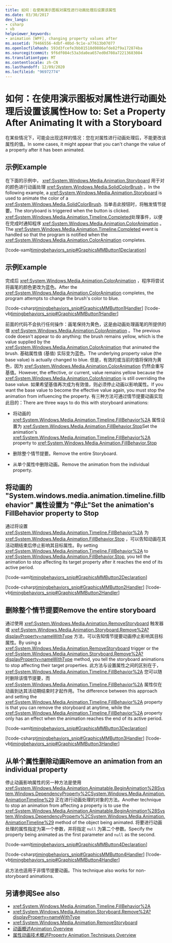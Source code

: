 ```yaml
---
title: 如何：在使用演示图板对属性进行动画处理后设置该属性
ms.date: 03/30/2017
dev_langs:
- csharp
- vb
helpviewer_keywords:
- animation [WPF], changing property values after
ms.assetid: 79466556-4dbf-40bd-9c1e-a77613b07077
ms.openlocfilehash: 593d3fcefe3bb81518d0886afde82f9a172874ba
ms.sourcegitcommit: 9f6df084c53a3da0ea657ed0d708a72213683084
ms.translationtype: MT
ms.contentlocale: zh-CN
ms.lasthandoff: 12/09/2020
ms.locfileid: "96972774"
---
```

# <a name="how-to-set-a-property-after-animating-it-with-a-storyboard"></a><span data-ttu-id="4339f-102">如何：在使用演示图板对属性进行动画处理后设置该属性</span><span class="sxs-lookup"><span data-stu-id="4339f-102">How to: Set a Property After Animating It with a Storyboard</span></span>
<span data-ttu-id="4339f-103">在某些情况下，可能会出现这样的情况：您在对属性进行动画处理后，不能更改该属性的值。</span><span class="sxs-lookup"><span data-stu-id="4339f-103">In some cases, it might appear that you can't change the value of a property after it has been animated.</span></span>  
  
## <a name="example"></a><span data-ttu-id="4339f-104">示例</span><span class="sxs-lookup"><span data-stu-id="4339f-104">Example</span></span>  
 <span data-ttu-id="4339f-105">在下面的示例中， <xref:System.Windows.Media.Animation.Storyboard> 用于对的颜色进行动画处理 <xref:System.Windows.Media.SolidColorBrush> 。</span><span class="sxs-lookup"><span data-stu-id="4339f-105">In the following example, a <xref:System.Windows.Media.Animation.Storyboard> is used to animate the color of a <xref:System.Windows.Media.SolidColorBrush>.</span></span> <span data-ttu-id="4339f-106">当单击此按钮时，将触发情节提要。</span><span class="sxs-lookup"><span data-stu-id="4339f-106">The storyboard is triggered when the button is clicked.</span></span> <span data-ttu-id="4339f-107"><xref:System.Windows.Media.Animation.Timeline.Completed>处理事件，以便在完成时通知程序 <xref:System.Windows.Media.Animation.ColorAnimation> 。</span><span class="sxs-lookup"><span data-stu-id="4339f-107">The <xref:System.Windows.Media.Animation.Timeline.Completed> event is handled so that the program is notified when the <xref:System.Windows.Media.Animation.ColorAnimation> completes.</span></span>  
  
 [!code-xaml[timingbehaviors_snip#GraphicsMMButton1Declaration](~/samples/snippets/csharp/VS_Snippets_Wpf/timingbehaviors_snip/CSharp/AnimateThenSetPropertyExample.xaml#graphicsmmbutton1declaration)]  
  
## <a name="example"></a><span data-ttu-id="4339f-108">示例</span><span class="sxs-lookup"><span data-stu-id="4339f-108">Example</span></span>  
 <span data-ttu-id="4339f-109">完成后 <xref:System.Windows.Media.Animation.ColorAnimation> ，程序将尝试将画笔的颜色更改为蓝色。</span><span class="sxs-lookup"><span data-stu-id="4339f-109">After the <xref:System.Windows.Media.Animation.ColorAnimation> completes, the program attempts to change the brush's color to blue.</span></span>  
  
 [!code-csharp[timingbehaviors_snip#GraphicsMMButton1Handler](~/samples/snippets/csharp/VS_Snippets_Wpf/timingbehaviors_snip/CSharp/AnimateThenSetPropertyExample.xaml.cs#graphicsmmbutton1handler)]
 [!code-vb[timingbehaviors_snip#GraphicsMMButton1Handler](~/samples/snippets/visualbasic/VS_Snippets_Wpf/timingbehaviors_snip/visualbasic/animatethensetpropertyexample.xaml.vb#graphicsmmbutton1handler)]  
  
 <span data-ttu-id="4339f-110">前面的代码不会执行任何操作：画笔保持为黄色，这是由动画处理画笔的所提供的值 <xref:System.Windows.Media.Animation.ColorAnimation> 。</span><span class="sxs-lookup"><span data-stu-id="4339f-110">The previous code doesn't appear to do anything: the brush remains yellow, which is the value supplied by the <xref:System.Windows.Media.Animation.ColorAnimation> that animated the brush.</span></span> <span data-ttu-id="4339f-111">基础属性值 (基值) 实际变为蓝色。</span><span class="sxs-lookup"><span data-stu-id="4339f-111">The underlying property value (the base value) is actually changed to blue.</span></span> <span data-ttu-id="4339f-112">但是，有效的或当前的值将保持为黄色，因为 <xref:System.Windows.Media.Animation.ColorAnimation> 仍然会重写基值。</span><span class="sxs-lookup"><span data-stu-id="4339f-112">However, the effective, or current, value remains yellow because the <xref:System.Windows.Media.Animation.ColorAnimation> is still overriding the base value.</span></span> <span data-ttu-id="4339f-113">如果希望基值再次成为有效值，则必须停止动画以影响属性。</span><span class="sxs-lookup"><span data-stu-id="4339f-113">If you want the base value to become the effective value again, you must stop the animation from influencing the property.</span></span> <span data-ttu-id="4339f-114">有三种方法可通过情节提要动画实现此目的：</span><span class="sxs-lookup"><span data-stu-id="4339f-114">There are three ways to do this with storyboard animations:</span></span>  
  
- <span data-ttu-id="4339f-115">将动画的 <xref:System.Windows.Media.Animation.Timeline.FillBehavior%2A> 属性设置为 <xref:System.Windows.Media.Animation.FillBehavior.Stop></span><span class="sxs-lookup"><span data-stu-id="4339f-115">Set the animation's <xref:System.Windows.Media.Animation.Timeline.FillBehavior%2A> property to <xref:System.Windows.Media.Animation.FillBehavior.Stop></span></span>  
  
- <span data-ttu-id="4339f-116">删除整个情节提要。</span><span class="sxs-lookup"><span data-stu-id="4339f-116">Remove the entire Storyboard.</span></span>  
  
- <span data-ttu-id="4339f-117">从单个属性中删除动画。</span><span class="sxs-lookup"><span data-stu-id="4339f-117">Remove the animation from the individual property.</span></span>  
  
## <a name="set-the-animations-fillbehavior-property-to-stop"></a><span data-ttu-id="4339f-118">将动画的 "System.windows.media.animation.timeline.fillbehavior" 属性设置为 "停止"</span><span class="sxs-lookup"><span data-stu-id="4339f-118">Set the animation's FillBehavior property to Stop</span></span>  
 <span data-ttu-id="4339f-119">通过将设置 <xref:System.Windows.Media.Animation.Timeline.FillBehavior%2A> 为 <xref:System.Windows.Media.Animation.FillBehavior.Stop> ，可以告知动画在其活动期结束后停止影响其目标属性。</span><span class="sxs-lookup"><span data-stu-id="4339f-119">By setting <xref:System.Windows.Media.Animation.Timeline.FillBehavior%2A> to <xref:System.Windows.Media.Animation.FillBehavior.Stop>, you tell the animation to stop affecting its target property after it reaches the end of its active period.</span></span>  
  
 [!code-xaml[timingbehaviors_snip#GraphicsMMButton2Declaration](~/samples/snippets/csharp/VS_Snippets_Wpf/timingbehaviors_snip/CSharp/AnimateThenSetPropertyExample.xaml#graphicsmmbutton2declaration)]  
  
 [!code-csharp[timingbehaviors_snip#GraphicsMMButton2Handler](~/samples/snippets/csharp/VS_Snippets_Wpf/timingbehaviors_snip/CSharp/AnimateThenSetPropertyExample.xaml.cs#graphicsmmbutton2handler)]
 [!code-vb[timingbehaviors_snip#GraphicsMMButton2Handler](~/samples/snippets/visualbasic/VS_Snippets_Wpf/timingbehaviors_snip/visualbasic/animatethensetpropertyexample.xaml.vb#graphicsmmbutton2handler)]  
  
## <a name="remove-the-entire-storyboard"></a><span data-ttu-id="4339f-120">删除整个情节提要</span><span class="sxs-lookup"><span data-stu-id="4339f-120">Remove the entire storyboard</span></span>  
 <span data-ttu-id="4339f-121">通过使用 <xref:System.Windows.Media.Animation.RemoveStoryboard> 触发器或 <xref:System.Windows.Media.Animation.Storyboard.Remove%2A?displayProperty=nameWithType> 方法，可以告知情节提要动画停止影响其目标属性。</span><span class="sxs-lookup"><span data-stu-id="4339f-121">By using a <xref:System.Windows.Media.Animation.RemoveStoryboard> trigger or the <xref:System.Windows.Media.Animation.Storyboard.Remove%2A?displayProperty=nameWithType> method, you tell the storyboard animations to stop affecting their target properties.</span></span> <span data-ttu-id="4339f-122">此方法与设置属性之间的区别在于， <xref:System.Windows.Media.Animation.Timeline.FillBehavior%2A> 您可以随时删除该情节提要，而 <xref:System.Windows.Media.Animation.Timeline.FillBehavior%2A> 属性仅在动画到达其活动期结束时才起作用。</span><span class="sxs-lookup"><span data-stu-id="4339f-122">The difference between this approach and setting the <xref:System.Windows.Media.Animation.Timeline.FillBehavior%2A> property is that you can remove the storyboard at anytime, while the <xref:System.Windows.Media.Animation.Timeline.FillBehavior%2A> property only has an effect when the animation reaches the end of its active period.</span></span>  
  
 [!code-xaml[timingbehaviors_snip#GraphicsMMButton3Declaration](~/samples/snippets/csharp/VS_Snippets_Wpf/timingbehaviors_snip/CSharp/AnimateThenSetPropertyExample.xaml#graphicsmmbutton3declaration)]  
  
 [!code-csharp[timingbehaviors_snip#GraphicsMMButton3Handler](~/samples/snippets/csharp/VS_Snippets_Wpf/timingbehaviors_snip/CSharp/AnimateThenSetPropertyExample.xaml.cs#graphicsmmbutton3handler)]
 [!code-vb[timingbehaviors_snip#GraphicsMMButton3Handler](~/samples/snippets/visualbasic/VS_Snippets_Wpf/timingbehaviors_snip/visualbasic/animatethensetpropertyexample.xaml.vb#graphicsmmbutton3handler)]  
  
## <a name="remove-an-animation-from-an-individual-property"></a><span data-ttu-id="4339f-123">从单个属性删除动画</span><span class="sxs-lookup"><span data-stu-id="4339f-123">Remove an animation from an individual property</span></span>  
 <span data-ttu-id="4339f-124">停止动画影响属性的另一种方法是使用 <xref:System.Windows.Media.Animation.Animatable.BeginAnimation%28System.Windows.DependencyProperty%2CSystem.Windows.Media.Animation.AnimationTimeline%29> 正在进行动画处理的对象的方法。</span><span class="sxs-lookup"><span data-stu-id="4339f-124">Another technique to stop an animation from affecting a property is to use the <xref:System.Windows.Media.Animation.Animatable.BeginAnimation%28System.Windows.DependencyProperty%2CSystem.Windows.Media.Animation.AnimationTimeline%29> method of the object being animated.</span></span> <span data-ttu-id="4339f-125">将要进行动画处理的属性指定为第一个参数，并将指定 `null` 为第二个参数。</span><span class="sxs-lookup"><span data-stu-id="4339f-125">Specify the property being animated as the first parameter and `null` as the second.</span></span>  
  
 [!code-xaml[timingbehaviors_snip#GraphicsMMButton4Declaration](~/samples/snippets/csharp/VS_Snippets_Wpf/timingbehaviors_snip/CSharp/AnimateThenSetPropertyExample.xaml#graphicsmmbutton4declaration)]  
  
 [!code-csharp[timingbehaviors_snip#GraphicsMMButton4Handler](~/samples/snippets/csharp/VS_Snippets_Wpf/timingbehaviors_snip/CSharp/AnimateThenSetPropertyExample.xaml.cs#graphicsmmbutton4handler)]
 [!code-vb[timingbehaviors_snip#GraphicsMMButton4Handler](~/samples/snippets/visualbasic/VS_Snippets_Wpf/timingbehaviors_snip/visualbasic/animatethensetpropertyexample.xaml.vb#graphicsmmbutton4handler)]  
  
 <span data-ttu-id="4339f-126">此方法也适用于非情节提要动画。</span><span class="sxs-lookup"><span data-stu-id="4339f-126">This technique also works for non-storyboard animations.</span></span>  
  
## <a name="see-also"></a><span data-ttu-id="4339f-127">另请参阅</span><span class="sxs-lookup"><span data-stu-id="4339f-127">See also</span></span>

- <xref:System.Windows.Media.Animation.Timeline.FillBehavior%2A>
- <xref:System.Windows.Media.Animation.Storyboard.Remove%2A?displayProperty=nameWithType>
- <xref:System.Windows.Media.Animation.RemoveStoryboard>
- [<span data-ttu-id="4339f-128">动画概述</span><span class="sxs-lookup"><span data-stu-id="4339f-128">Animation Overview</span></span>](animation-overview.md)
- [<span data-ttu-id="4339f-129">属性动画技术概述</span><span class="sxs-lookup"><span data-stu-id="4339f-129">Property Animation Techniques Overview</span></span>](property-animation-techniques-overview.md)
